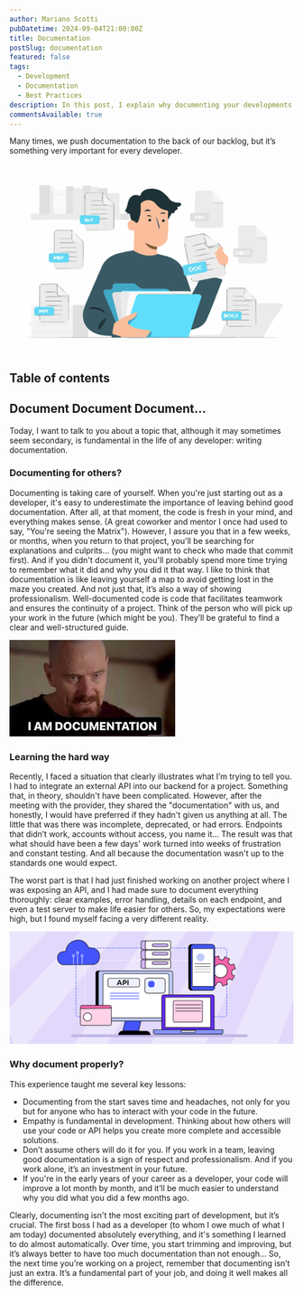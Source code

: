 ```yaml
---
author: Mariano Scotti
pubDatetime: 2024-09-04T21:00:00Z
title: Documentation
postSlug: documentation
featured: false
tags:
  - Development
  - Documentation
  - Best Practices
description: In this post, I explain why documenting your developments is key to your growth as a developer.
commentsAvailable: true
---
```


Many times, we push documentation to the back of our backlog, but it’s something very important for every developer.

![Documentation](../../assets/images/posts/documentation.png)

## Table of contents

## Document Document Document...

Today, I want to talk to you about a topic that, although it may sometimes seem secondary, is fundamental in the life of any developer: writing documentation.

### Documenting for others?

Documenting is taking care of yourself.
When you're just starting out as a developer, it's easy to underestimate the importance of leaving behind good documentation. After all, at that moment, the code is fresh in your mind, and everything makes sense. (A great coworker and mentor I once had used to say, "You're seeing the Matrix"). However, I assure you that in a few weeks, or months, when you return to that project, you'll be searching for explanations and culprits... (you might want to check who made that commit first). And if you didn't document it, you'll probably spend more time trying to remember what it did and why you did it that way.
I like to think that documentation is like leaving yourself a map to avoid getting lost in the maze you created. And not just that, it’s also a way of showing professionalism. Well-documented code is code that facilitates teamwork and ensures the continuity of a project. Think of the person who will pick up your work in the future (which might be you). They’ll be grateful to find a clear and well-structured guide.

![Documentation](../../assets/images/posts/iamdocumentation.jpeg)

### Learning the hard way

Recently, I faced a situation that clearly illustrates what I’m trying to tell you. I had to integrate an external API into our backend for a project. Something that, in theory, shouldn't have been complicated. However, after the meeting with the provider, they shared the "documentation" with us, and honestly, I would have preferred if they hadn't given us anything at all. The little that was there was incomplete, deprecated, or had errors. Endpoints that didn’t work, accounts without access, you name it...
The result was that what should have been a few days' work turned into weeks of frustration and constant testing. And all because the documentation wasn't up to the standards one would expect.

The worst part is that I had just finished working on another project where I was exposing an API, and I had made sure to document everything thoroughly: clear examples, error handling, details on each endpoint, and even a test server to make life easier for others. So, my expectations were high, but I found myself facing a very different reality.

![Documentation](../../assets/images/posts/api.webp)

### Why document properly?

This experience taught me several key lessons:

- Documenting from the start saves time and headaches, not only for you but for anyone who has to interact with your code in the future.
- Empathy is fundamental in development. Thinking about how others will use your code or API helps you create more complete and accessible solutions.
- Don’t assume others will do it for you. If you work in a team, leaving good documentation is a sign of respect and professionalism. And if you work alone, it’s an investment in your future.
- If you're in the early years of your career as a developer, your code will improve a lot month by month, and it’ll be much easier to understand why you did what you did a few months ago.

Clearly, documenting isn't the most exciting part of development, but it’s crucial.
The first boss I had as a developer (to whom I owe much of what I am today) documented absolutely everything, and it's something I learned to do almost automatically. Over time, you start trimming and improving, but it’s always better to have too much documentation than not enough...
So, the next time you’re working on a project, remember that documenting isn’t just an extra. It’s a fundamental part of your job, and doing it well makes all the difference.
